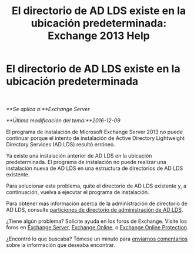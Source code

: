 ﻿---
title: 'El directorio de AD LDS existe en la ubicación predeterminada: Exchange 2013 Help'
TOCTitle: El directorio de AD LDS existe en la ubicación predeterminada
ms:assetid: cf830dec-dd74-47b2-bee2-b8956f8023ce
ms:mtpsurl: https://technet.microsoft.com/es-es/library/ms.exch.setupreadiness.adamdatapathexists(v=EXCHG.150)
ms:contentKeyID: 48268717
ms.date: 05/22/2018
mtps_version: v=EXCHG.150
ms.translationtype: MT
---

# El directorio de AD LDS existe en la ubicación predeterminada

 

_**Se aplica a:**Exchange Server_

_**Última modificación del tema:**2016-12-09_

El programa de instalación de Microsoft Exchange Server 2013 no puede continuar porque el intento de instalación de Active Directory Lightweight Directory Services (AD LDS) resultó erróneo.

Ya existe una instalación anterior de AD LDS en la ubicación predeterminada. El programa de instalación no puede realizar una instalación nueva de AD LDS en una estructura de directorios de AD LDS existente.

Para solucionar este problema, quite el directorio de AD LDS existente y, a continuación, vuelva a ejecutar el programa de instalación.

Para obtener más información acerca de la administración de directorio de AD LDS, consulte [particiones de directorio de administración de AD LDS](https://go.microsoft.com/fwlink/p/?linkid=272302).

¿Tiene algún problema? Solicite ayuda en los foros de Exchange. Visite los foros en [Exchange Server](https://go.microsoft.com/fwlink/p/?linkid=60612), [Exchange Online](https://go.microsoft.com/fwlink/p/?linkid=267542), o [Exchange Online Protection](https://go.microsoft.com/fwlink/p/?linkid=285351).

¿Encontró lo que buscaba? Tómese un minuto para [enviarnos comentarios](mailto:exsetuphelpfeedback@microsoft.com?subject=exchange%202013%20setup%20help%20feedbac) sobre la información que deseaba encontrar.


